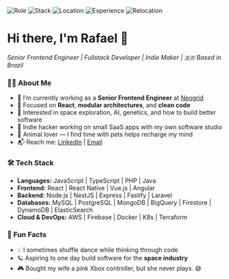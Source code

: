 ![Role](https://img.shields.io/badge/Current_Role-Frontend_Engineer-blue)
![Stack](https://img.shields.io/badge/Main_Stack-React_&_Node.js-brightgreen)
![Location](https://img.shields.io/badge/Based-in_Brazil-yellow)
![Experience](https://img.shields.io/badge/Experience-%2B10%20years-informational)
![Relocation](https://img.shields.io/badge/Open%20to-Relocation%20(US)-blueviolet)
<!-- ![GitHub Followers](https://img.shields.io/github/followers/rafaelcalhau?label=GitHub%20Followers&style=social)-->

<h1>Hi there, I'm Rafael 👋</h1>
<p>
  <em>Senior Frontend Engineer | Fullstack Developer | Indie Maker | 🇧🇷 Based in Brazil</em>
</p>

### 👨‍💻 About Me

- 🔭 I’m currently working as a **Senior Frontend Engineer** at [Neogrid](https://neogrid.com)
- 🌱 Focused on **React**, **modular architectures**, and **clean code**
- 🧠 Interested in space exploration, AI, genetics, and how to build better software
- 🚀 Indie hacker working on small SaaS apps with my own software studio
- 🐾 Animal lover — I find time with pets helps recharge my mind
- 📬 Reach me: [LinkedIn](https://linkedin.com/in/rafaelcalhau) | [Email](mailto:calhaudev@gmail.com)

### 🛠️ Tech Stack

- **Languages:**      JavaScript | TypeScript | PHP | Java
- **Frontend:**       React | React Native | Vue.js | Angular
- **Backend:**        Node.js | NestJS | Express | Fastify | Laravel 
- **Databases:**      MySQL | PostgreSQL | MongoDB | BigQuery | Firestore | DynamoDB | ElasticSearch 
- **Cloud & DevOps:** AWS | Firebase | Docker | K8s | Terraform

### 🧠 Fun Facts

- 💡 I sometimes shuffle dance while thinking through code
- 🪐 Aspiring to one day build software for the **space industry**
- 🎮 Bought my wife a pink Xbox controller, but she never plays. 😅